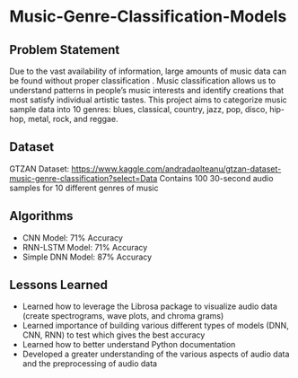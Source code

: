 # Music-Genre-Classification-Models

## Problem Statement
Due to the vast availability of information, large amounts of music data can be found without proper classification . Music classification allows us to understand patterns in people’s music interests and identify creations that most satisfy individual artistic tastes. This project aims to categorize music sample data into 10 genres: blues, classical, country, jazz, pop, disco, hip-hop, metal, rock, and reggae.

## Dataset
GTZAN Dataset: https://www.kaggle.com/andradaolteanu/gtzan-dataset-music-genre-classification?select=Data 
Contains 100 30-second audio samples for 10 different genres of music 

## Algorithms
- CNN Model: 71% Accuracy
- RNN-LSTM Model: 71% Accuracy
- Simple DNN Model: 87% Accuracy

## Lessons Learned
- Learned how to leverage the Librosa package to visualize audio data (create spectrograms, wave plots, and chroma grams)
- Learned importance of building various different types of models (DNN, CNN, RNN) to test which gives the best accuracy
- Learned how to better understand Python documentation
- Developed a greater understanding of the various aspects of audio data and the preprocessing of audio data




